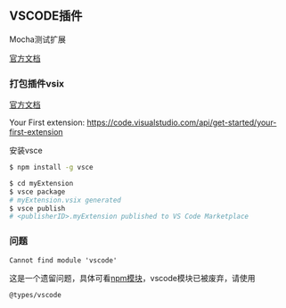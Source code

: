 ## VSCODE插件



Mocha测试扩展

[官方文档](https://code.visualstudio.com/api/working-with-extensions/testing-extension)



### 打包插件vsix

[官方文档](https://code.visualstudio.com/api/working-with-extensions/publishing-extension)



Your First extension: https://code.visualstudio.com/api/get-started/your-first-extension



安装vsce

```sh
$ npm install -g vsce
```



```sh
$ cd myExtension
$ vsce package
# myExtension.vsix generated
$ vsce publish
# <publisherID>.myExtension published to VS Code Marketplace
```





### 问题

`Cannot find module 'vscode'`

这是一个遗留问题，具体可看[npm模块](https://www.npmjs.com/package/vscode)，vscode模块已被废弃，请使用

`@types/vscode`

